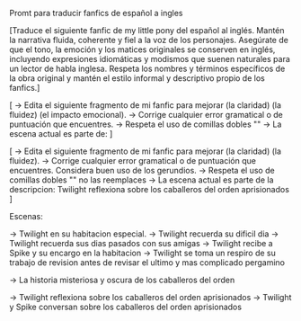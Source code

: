 Promt para traducir fanfics de español a ingles

[Traduce el siguiente fanfic de my little pony del español al inglés. Mantén la narrativa fluida, coherente y fiel a la voz de los personajes. Asegúrate de que el tono, la emoción y los matices originales se conserven en inglés, incluyendo expresiones idiomáticas y modismos que suenen naturales para un lector de habla inglesa. Respeta los nombres y términos específicos de la obra original y mantén el estilo informal y descriptivo propio de los fanfics.]


[
    -> Edita el siguiente fragmento de mi fanfic para mejorar (la claridad) (la fluidez) (el impacto emocional). 
    -> Corrige cualquier error gramatical o de puntuación que encuentres.
    -> Respeta el uso de comillas dobles ""
    -> La escena actual es parte de: 
]

[
    -> Edita el siguiente fragmento de mi fanfic para mejorar (la claridad) (la fluidez). 
    -> Corrige cualquier error gramatical o de puntuación que encuentres. Considera buen uso de los gerundios.
    -> Respeta el uso de comillas dobles "" no las reemplaces
    -> La escena actual es parte de la descripcion: Twilight reflexiona sobre los caballeros del orden aprisionados
]

Escenas:

-> Twilight en su habitacion especial.
-> Twilight recuerda su dificil dia 
-> Twilight recuerda sus dias pasados con sus amigas
-> Twilight recibe a Spike y su encargo en la habitacion
-> Twilight se toma un respiro de su trabajo de revision antes de revisar el ultimo y mas complicado pergamino

-> La historia misteriosa y oscura de los caballeros del orden

-> Twilight reflexiona sobre los caballeros del orden aprisionados
-> Twilight y Spike conversan sobre los caballeros del orden aprisionados